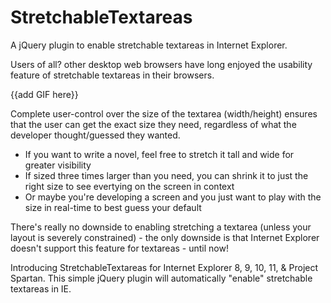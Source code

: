 # StretchableTextareas
A jQuery plugin to enable stretchable textareas in Internet Explorer.

Users of all? other desktop web browsers have long enjoyed the usability feature of stretchable textareas in their browsers.

{{add GIF here}}

Complete user-control over the size of the textarea (width/height) ensures that the user can get the exact size they need, regardless of what the developer thought/guessed they wanted.

* If you want to write a novel, feel free to stretch it tall and wide for greater visibility
* If sized three times larger than you need, you can shrink it to just the right size to see evertying on the screen in context
* Or maybe you're developing a screen and you just want to play with the size in real-time to best guess your default


There's really no downside to enabling stretching a textarea (unless your layout is severely constrained) - the only downside is that Internet Explorer doesn't support this feature for textareas - until now!

Introducing StretchableTextareas for Internet Explorer 8, 9, 10, 11, & Project Spartan.  This simple jQuery plugin will automatically "enable" stretchable textareas in IE.


